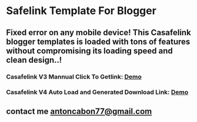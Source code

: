 # Safelink Template For Blogger
## Fixed error on any mobile device! This Casafelink blogger templates is loaded with tons of features without compromising its loading speed and clean design..! 
### Casafelink V3 Mannual Click To Getlink: <a href="http://safelink.antoncabon.us"> Demo</a>
### Casafelink V4 Auto Load and Generated Download Link: <a href="http://www.casafelinkv4.ga"> Demo</a>
## contact me <a href="mailto:antoncabon77@gmail.com">antoncabon77@gmail.com</a>
